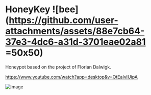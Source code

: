 # HoneyKey ![bee](https://github.com/user-attachments/assets/88e7cb64-37e3-4dc6-a31d-3701eae02a81 =50x50)




Honeypot based on the project of Florian Dalwigk.

https://www.youtube.com/watch?app=desktop&v=OtEaIvIUipA

![image](https://github.com/user-attachments/assets/612d7f80-0de2-4a8b-98de-c95a105cc511)
